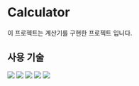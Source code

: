 # Calculator

이 프로젝트는 계산기를 구현한 프로젝트 입니다.

## 사용 기술

<img src="https://img.shields.io/badge/HTML-E34F26?style=flat-square&logo=html5&logoColor=white"/></a>
<img src="https://img.shields.io/badge/CSS-1572B6?style=flat-square&logo=css3&logoColor=white"/></a>
<img src="https://img.shields.io/badge/tailwind CSS-06B6D4?style=flat-square&logo=tailwind CSS&logoColor=white"/></a>
<img src="https://img.shields.io/badge/Javascript-F36D00?style=flat-square&logo=JavaScript&logoColor=white"/></a>
<img src="https://img.shields.io/badge/React-0088CC?style=flat-square&logo=react&logoColor=white"/></a>
